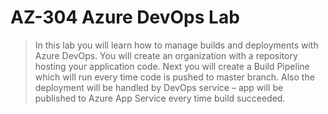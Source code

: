 # AZ-304 Azure DevOps Lab

> In this lab you will learn how to manage builds and deployments with Azure DevOps. You
will create an organization with a repository hosting your application code. Next you will
create a Build Pipeline which will run every time code is pushed to master branch. Also the
deployment will be handled by DevOps service – app will be published to Azure App Service
every time build succeeded.


